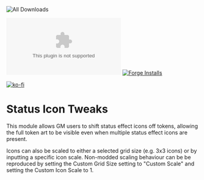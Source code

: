 ![All Downloads](https://img.shields.io/github/downloads/jessev14/status-icon-tweaks/total?style=for-the-badge)

![Latest Release Download Count](https://img.shields.io/github/downloads/jessev14/status-icon-tweaks/latest/SIT.zip)
[![Forge Installs](https://img.shields.io/badge/dynamic/json?label=Forge%20Installs&query=package.installs&suffix=%25&url=https%3A%2F%2Fforge-vtt.com%2Fapi%2Fbazaar%2Fpackage%2Fstatus-icon-tweaks&colorB=4aa94a)](https://forge-vtt.com/bazaar#package=status-icon-tweaks)

[![ko-fi](https://ko-fi.com/img/githubbutton_sm.svg)](https://ko-fi.com/jessev14)

# Status Icon Tweaks

 This module allows GM users to shift status effect icons off tokens, allowing the full token art to be visible even when multiple status effect icons are present.

 Icons can also be scaled to either a selected grid size (e.g. 3x3 icons) or by inputting a specific icon scale.
 Non-modded scaling behaviour can be be reproduced by setting the Custom Grid Size setting to "Custom Scale" and setting the Custom Icon Scale to 1.
